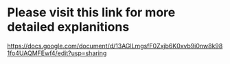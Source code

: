 # Please visit this link for more detailed explanitions
https://docs.google.com/document/d/13AGlLmgsfF0Zxjb6K0xvb9i0nw8k981fo4UAQMFEwf4/edit?usp=sharing

